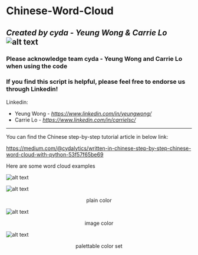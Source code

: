 # Chinese-Word-Cloud
*<b>Created by cyda - Yeung Wong & Carrie Lo</b>*
![alt text](https://2.bp.blogspot.com/-JDCofS2Pvic/WxQCv_XstyI/AAAAAAAAABM/rWHKnG4ItnMULgmO_tWAuGTNL6kAexJlACK4BGAYYCw/s1000/tight%2Bbanner.png)
---------------------------------------------------------------------------------------------
### Please acknowledge team cyda - Yeung Wong and Carrie Lo when using the code

### If you find this script is helpful, please feel free to endorse us through Linkedin!
Linkedin:

* Yeung Wong - *https://www.linkedin.com/in/yeungwong/*
* Carrie Lo - *https://www.linkedin.com/in/carrielsc/*
---------------------------------------------------------------------------------------------

You can find the Chinese step-by-step tutorial article in below link:

https://medium.com/@cydalytics/written-in-chinese-step-by-step-chinese-word-cloud-with-python-53f57f65be69

Here are some word cloud examples

![alt text](https://cdn-images-1.medium.com/max/800/1*BVmp6S57SUz6ustK6q_QWA.png)


![alt text](https://cdn-images-1.medium.com/max/800/1*zObo1mKtGnMan4HtAZaZ4Q.png)
<p align="center">plain color</p>


![alt text](https://cdn-images-1.medium.com/max/800/1*BPtWt_2f8JXEVXJ0fWX6Sg.png)
<p align="center">image color</p>


![alt text](https://cdn-images-1.medium.com/max/800/1*VvodtX760ZPaJkVo8kqWvg.png)
<p align="center">palettable color set</p>
